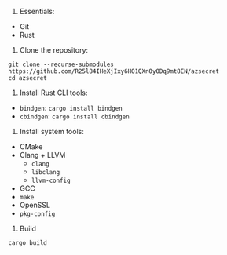 1. Essentials:

  - Git
  - Rust

1. Clone the repository:

  ```
  git clone --recurse-submodules https://github.com/R25l84IHeXjIxy6HO1QXn0y0Dq9mt8EN/azsecret
  cd azsecret
  ```

1. Install Rust CLI tools:

  - `bindgen`: `cargo install bindgen`
  - `cbindgen`: `cargo install cbindgen`

1. Install system tools:

  - CMake
  - Clang + LLVM
    - `clang`
    - `libclang`
    - `llvm-config`
  - GCC
  - `make`
  - OpenSSL
  - `pkg-config`

1. Build

  ```
  cargo build
  ```
